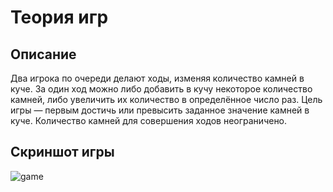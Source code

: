 # Теория игр

## Описание 
Два игрока по очереди делают ходы, изменяя количество камней в куче. За один ход можно либо добавить в кучу некоторое количество камней, либо увеличить их количество в определённое число раз. Цель игры — первым достичь или превысить заданное значение камней в куче. Количество камней для совершения ходов неограничено.

## Скриншот игры
![game](https://github.com/user-attachments/assets/71913336-7cb0-47e2-8323-454839d2fc4a)
